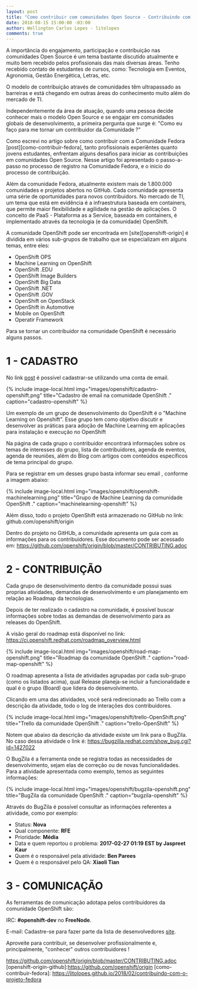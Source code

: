 ```yaml
---
layout: post
title: "Como contribuir com comunidades Open Source - Contribuindo com o OpenShift"
date: 2018-08-15 15:00:00 -03:00
author: Wellington Carlos Lopes - litolopes
comments: true
---
```


A importância do engajamento, participação e contribuição nas comunidades Open Source é um tema bastante discutido atualmente e muito bem recebido pelos profissionais das mais diversas áreas. Tenho recebido contato de estudantes de cursos, como: Tecnologia em Eventos, Agronomia, Gestão Energética, Letras, etc.

O modelo de contribuição através de comunidades têm ultrapassado as barreiras e está chegando em outras áreas do conhecimento muito além do mercado de TI. 

Independentemente da área de atuação, quando uma pessoa decide conhecer mais o modelo Open Source e se engajar em comunidades globais de desenvolvimento, a primeira pergunta que surge é: "Como eu faço para me tornar um contribuidor da Comunidade ?"

Como escrevi no artigo sobre como contribuir com a Comunidade Fedora [post][como-contribuir-fedora], tanto profissionais experiêntes quanto jovens estudantes, enfrentam alguns desafios para iniciar as contribuições em comunidades Open Source. Nesse artigo foi apresentado o passo-a-passo no processo de registro na Comunidade Fedora, e o inicio do processo de contribuição. 

Além da comunidade Fedora, atualmente existem mais de 1.800.000 comunidades e projetos abertos no GitHub. Cada comunidade apresenta uma série de oportunidades para novos contribuidors. No mercado de TI, um tema que está em evidência é a infraestrutura baseada em containers, que permite maior flexibilidade e agilidade na gestão de aplicações. O conceito de PaaS - Plataforma as a Service, baseada em containers, é implementado através da tecnologia (e da comunidade) OpenShift. 

A comunidade OpenShift pode ser encontrada em [site][openshift-origin]  é dividida em vários sub-grupos de trabalho que se especializam em alguns temas, entre eles: 

* OpenShift OPS
* Machine Learning on OpenShift
* OpenShift .EDU
* OpenShift Image Builders
* OpenShift Big Data
* OpenShift .NET
* OpenShift .GOV
* OpenShift on OpenStack
* OpenShift in Automotive
* Mobile on OpenShift 
* Operatir Framework


Para se tornar un contribuidor na comunidade OpenShift é necessário alguns passos. 

# 1 - CADASTRO

No link [post][openshift-project] é possível cadastrar-se utilizando uma conta de email.


{% include image-local.html
        img="images/openshift/cadastro-openshift.png"
        title="Cadastro de email na comunidade OpenShift ."
        caption="cadastro-openshift" %}

Um exemplo de um grupo de desenvolvimento do OpenShift é o "Machine Learning on Openshift". Esse grupo tem como objetivo discutir e desenvolver as práticas para adoção de Machine Learning em aplicações para instalação e execução no OpenShift 

Na página de cada grupo o contribuidor encontrará informações sobre os temas de interesses do grupo, lista de contribuidores, agenda de eventos, agenda de reuniões, além do Blog com artigos com conteúdos específicos de tema principal do grupo. 

Para se registrar em um desses grupo basta informar seu email , conforme a imagem abaixo: 

{% include image-local.html
        img="images/openshift/openshift-machinelearning.png"
        title="Grupo de Machine Learning da comunidade OpenShift ."
        caption="machinelearning-openshift" %}

Além disso, todo o projeto OpenShift está armazenado no GitHub no link: github.com/openshift/origin

Dentro do projeto no GitHUb, a comunidade apresenta um guia com as informações para os contribuidores. Esse documento pode ser acessado em: https://github.com/openshift/origin/blob/master/CONTRIBUTING.adoc


# 2 - CONTRIBUIÇÃO 

Cada grupo de desenvolvimento dentro da comunidade possui suas proprias atividades, demandas de desenvolvimento e um planejamento em relação ao Roadmap da tecnologias. 

Depois de ter realizado o cadastro na comunidade, é possível buscar informações sobre todas as demandas de desenvolvimento para as releases do OpenShift. 

A visão geral do roadmap está disponível no link: https://ci.openshift.redhat.com/roadmap_overview.html

{% include image-local.html
        img="images/openshift/road-map-openshift.png"
        title="Roadmap da comunidade OpenShift ."
        caption="road-map-openshift" %}

O roadmap apresenta a lista de atividades agrupadas por cada sub-grupo (como os listados acima), qual Release planeja-se incluir a funcionalidade e qual é o grupo (Board) que lidera do desenvolvimento.

Clicando em uma das atividades, você será redirecionado ao Trello com a descrição da atividade, todo o log de interações dos contribuidores. 

{% include image-local.html
        img="images/openshift/trello-OpenShift.png"
        title="Trello da comunidade OpenShift ."
        caption="trello-OpenShift" %}

Notem que abaixo da descrição da atividade existe um link para o BugZila. No caso dessa atividade o link é:  https://bugzilla.redhat.com/show_bug.cgi?id=1427022
  
O BugZila é a ferramenta onde se registra todas as necessidades de desenvolvimento, sejam elas de correção ou de novas funcionalidades. Para a atividade apresentada como exemplo, temos as seguintes informações: 

{% include image-local.html
        img="images/openshift/bugzila-openshift.png"
        title="BugZila da comunidade OpenShift ."
        caption="bugzila-openshift" %}

Através do BugZila é possível consultar as informações referentes a atividade, como por exemplo: 

- Status: **Nova**
- Qual componente:  **RFE** 
- Prioridade: **Média**
- Data e quem reportou o problema: **2017-02-27 01:19 EST by Jaspreet Kaur**	
- Quem é o responsável pela atividade: **Ben Parees**
- Quem é o responsável pelo QA: **Xiaoli Tian**


# 3 - COMUNICAÇÃO

As ferramentas de comunicação adotapa pelos contribuidores da comunidade OpenShift são: 

IRC: **#openshift-dev** no **FreeNode**.

E-mail: Cadastre-se para fazer parte da lista de desenvolvedores [site][email-cadastro].


Aproveite para contribuir, se desenvolver profissionalmente e, principalmente, "conhecer" outros contribuidores ! 


[email-cadastro]: http://lists.openshift.redhat.com/openshiftmm/listinfo/dev
[openshift-roadmap]: https://ci.openshift.redhat.com/roadmap_overview.html
[openshift-roadmap-trello]: https://trello.com/b/nlLwlKoz/atomicopenshift-roadmap
[openshift-project]: https://commons.openshift.org/
[openshift-guidelines-contribution]: https://github.com/openshift/origin-server/blob/master/CONTRIBUTING.md
https://github.com/openshift/origin/blob/master/CONTRIBUTING.adoc
[openshift-origin-github]:https://github.com/openshift/origin 
[como-contribuir-fedora]: https://litolopes.github.io/2018/02/contribuindo-com-o-projeto-fedora
